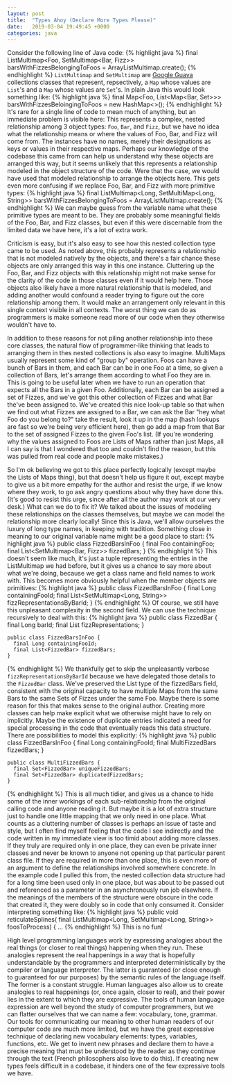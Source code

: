 ```yaml
---
layout: post
title:  "Types Ahoy (Declare More Types Please)"
date:   2019-03-04 19:49:45 +0000
categories: java
---
```

Consider the following line of Java code:
{% highlight java %}
final ListMultimap<Foo, SetMultimap<Bar, Fizz>> barsWithFizzesBelongingToFoos =
    ArrayListMultimap.create();
{% endhighlight %}
`ListMultimap` and `SetMultimap` are [Google Guava][guava-link] collections classes that
represent, repsectively, a ```Map``` whose values are ```List```'s and a ```Map``` whose values are ```Set```'s. In plain Java this would look something like:
{% highlight java %}
final Map<Foo, List<Map<Bar, Set<Fizz>>>> barsWithFizzesBeloingingToFoos =
    new HashMap<>();
{% endhighlight %}
It\'s rare for a single line of code to mean much of anything, but an immediate problem is visible here: This represents a complex, nested relationship among 3 object types: ```Foo```, ```Bar```, and ```Fizz```, but we have no idea what the relationship means or where the values of Foo, Bar, and Fizz will come from. The instances have no names, merely their designations as keys or values in their respective maps. Perhaps our knowledge of the codebase this came from can help us understand why these objects are arranged this way, but it seems unlikely that this represents a relationship modeled in the object structure of the code. Were that the case, we would have used that modeled relationship to arrange the objects here. This gets even more confusing if we replace Foo, Bar, and Fizz with more primitive types:
{% highlight java %}
final ListMultimap<Long, SetMultiMap<Long, String>> barsWithFizzesBelongingToFoos =
    ArrayListMultimap.create();
{% endhighlight %}
We can maybe guess from the variable name what these primitive types are meant to be. They are probably some meaningful fields of the Foo, Bar, and Fizz classes, but even if this were discernable from the limited data we have here, it\'s a lot of extra work.

Criticism is easy, but it\'s also easy to see how this nested collection type came to be used. As noted above, this probably represents a relationship that is not modeled natively by the objects, and there\'s a fair chance these objects are only arranged this way in this one instance. Cluttering up the Foo, Bar, and Fizz objects with this relationship might not make sense for the clarity of the code in those classes even if it would help here. Those objects also likely have a more natural relationship that is modeled, and adding another would confound a reader trying to figure out the core relationship among them. It would make an arrangement only relevant in this single context visible in all contexts. The worst thing we can do as programmers is make someone read more of our code when they otherwise wouldn\'t have to.

In addition to these reasons for not piling another relationship into these core classes, the natural flow of programmer-like thinking that leads to arranging them in thes nested collections is also easy to imagine. MultiMaps usually represent some kind of \"group by\" operation. Foos can have a bunch of Bars in them, and each Bar can be in one Foo at a time, so given a collection of Bars, let\'s arrange them according to what Foo they are in. This is going to be useful later when we have to run an operation that expects all the Bars in a given Foo. Additionally, each Bar can be assigned a set of Fizzes, and we\'ve got this other collection of Fizzes and what Bar the\'ve been assigned to. We\'ve created this nice look-up table so that when we find out what Fizzes are assigned to a Bar, we can ask the Bar \"hey what Foo do you belong to?\" take the result, look it up in the map (hash lookups are fast so we\'re being very efficient here), then go add a map from that Bar to the set of assigned Fizzes to the given Foo\'s list. (If you\'re wondering why the values assigned to Foos are Lists of Maps rather than just Maps, all I can say is that I wondered that too and couldn\'t find the reason, but this was pulled from real code and people make mistakes.)

So I\'m ok believing we got to this place perfectly logically (except maybe the Lists of Maps thing), but that doesn\'t help us figure it out, except maybe to give us a bit more empathy for the author and resist the urge, if we know where they work, to go ask angry questions about why they have done this. (It\'s good to resist this urge, since after all the author may work at our very desk.) What can we do to fix it? We talked about the issues of modeling these relationships on the classes themselves, but maybe we can model the relationship more clearly locally! Since this is Java, we\'ll allow ourselves the luxury of long type names, in keeping with tradition. Something close in meaning to our original variable name might be a good place to start:
{% highlight java %}
    public class FizzedBarsInFoo {
      final Foo containingFoo;
      final List<SetMultimap<Bar, Fizz>> fizzedBars;
    }
{% endhighlight %}
This doesn\'t seem like much, it\'s just a tuple representing the entries in the ListMultimap we had before, but it gives us a chance to say more about what we\'re doing, because we get a class name and field names to work with. This becomes more obviously helpful when the member objects are primitives:
{% highlight java %}
    public class FizzedBarsInFoo {
      final Long containingFooId;
      final List<SetMultimap<Long, String>> fizzRepresentationsByBarId;
    }
{% endhighlight %}
Of course, we still have this unpleasant complexity in the second field. We can use the technique recursively to deal with this:
{% highlight java %}
    public class FizzedBar {
      final Long barId;
      final List<String> fizzRepresentations;
    }

    public class FizzedBarsInFoo {
      final Long containingFooId;
      final List<FizzedBar> fizzedBars;
    }
{% endhighlight %}
We thankfully get to skip the unpleasantly verbose ```fizzRepresentationsByBarId``` because we have delegated those details to the ```FizzedBar``` class. We\'ve preserved the List type of the fizzedBars field, consistent with the original capacity to have multiple Maps from the same Bars to the same Sets of Fizzes under the same Foo. Maybe there is some reason for this that makes sense to the original author. Creating more classes can help make explicit what we otherwise might have to rely on implicitly. Maybe the existence of duplicate entries indicated a need for special processing in the code that eventually reads this data structure. There are possibilities to model this explicitly:
{% highlight java %}
    public class FizzedBarsInFoo {
      final Long containingFooId;
      final MultiFizzedBars fizzedBars;
    }

    public class MultiFizzedBars {
      final Set<FizzedBar> uniqueFizzedBars;
      final Set<FizzedBar> duplicatedFizzedBars;
    }
{% endhighlight %}
This is all much tidier, and gives us a chance to hide some of the inner workings of each sub-relationship from the original calling code and anyone reading it. But maybe it is a lot of extra structure just to handle one little mapping that we only need in one place. What counts as a cluttering number of classes is perhaps an issue of taste and style, but I often find myself feeling that the code I see indirectly and the code written in my immediate view is too timid about adding more classes. If they truly are required only in one place, they can even be private inner classes and never be known to anyone not opening up that particular parent class file. If they are required in more than one place, this is even more of an argument to define the relationships involved somewhere concrete. In the example code I pulled this from, the nested collection data structure had for a long time been used only in one place, but was about to be passed out and referenced as a parameter in an asynchronously run job elsewhere. If the meanings of the members of the structure were obscure in the code that created it, they were doubly so in code that only consumed it. Consider interpreting something like:
{% highlight java %}
    public void reticulateSplines(
            final ListMultimap<Long, SetMultimap<Long, String>> foosToProcess) {
        ...
{% endhighlight %}
This is no fun!

High level programming languages work by expressing analogies about the real things (or closer to real things) happening when they run. These analogies represent the real happenings in a way that is hopefully understandable by the programmers and interpreted deterministically by the compiler or language interpreter. The latter is guaranteed (or close enough to guaranteed for our purposes) by the semantic rules of the language itself. The former is a constant struggle. Human languages also allow us to create analogies to real happenings (or, once again, closer to real), and their power lies in the extent to which they are expressive. The tools of human language expression are well beyond the study of computer programmers, but we can flatter ourselves that we can name a few: vocabulary, tone, grammar. Our tools for communicating our meaning to other human readers of our computer code are much more limited, but we have the great expressive technique of declaring new vocabulary elements: types, variables, functions, etc. We get to invent new phrases and declare them to have a precise meaning that must be understood by the reader as they continue through the text (French philosophers also love to do this). If creating new types feels difficult in a codebase, it hinders one of the few expressive tools we have.

[guava-link]: https://github.com/google/guava
